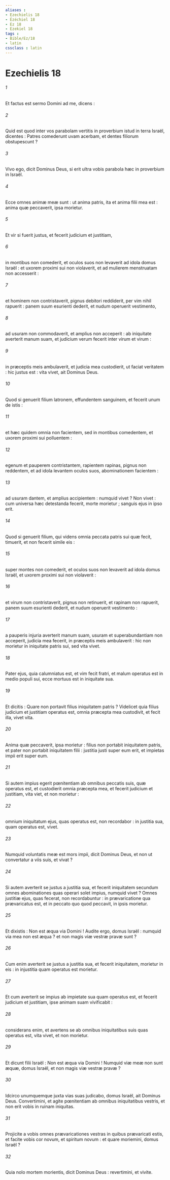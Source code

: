 ```yaml
---
aliases : 
- Ezechielis 18
- Ézéchiel 18
- Ez 18
- Ezekiel 18
tags : 
- Bible/Ez/18
- latin
cssclass : latin
---
```


# Ezechielis 18

###### 1
Et factus est sermo Domini ad me, dicens :
###### 2
Quid est quod inter vos parabolam vertitis in proverbium istud in terra Israël, dicentes : Patres comederunt uvam acerbam, et dentes filiorum obstupescunt ?
###### 3
Vivo ego, dicit Dominus Deus, si erit ultra vobis parabola hæc in proverbium in Israël.
###### 4
Ecce omnes animæ meæ sunt : ut anima patris, ita et anima filii mea est : anima quæ peccaverit, ipsa morietur.
###### 5
Et vir si fuerit justus, et fecerit judicium et justitiam,
###### 6
in montibus non comederit, et oculos suos non levaverit ad idola domus Israël : et uxorem proximi sui non violaverit, et ad mulierem menstruatam non accesserit :
###### 7
et hominem non contristaverit, pignus debitori reddiderit, per vim nihil rapuerit : panem suum esurienti dederit, et nudum operuerit vestimento,
###### 8
ad usuram non commodaverit, et amplius non acceperit : ab iniquitate averterit manum suam, et judicium verum fecerit inter virum et virum :
###### 9
in præceptis meis ambulaverit, et judicia mea custodierit, ut faciat veritatem : hic justus est : vita vivet, ait Dominus Deus.
###### 10
Quod si genuerit filium latronem, effundentem sanguinem, et fecerit unum de istis :
###### 11
et hæc quidem omnia non facientem, sed in montibus comedentem, et uxorem proximi sui polluentem :
###### 12
egenum et pauperem contristantem, rapientem rapinas, pignus non reddentem, et ad idola levantem oculos suos, abominationem facientem :
###### 13
ad usuram dantem, et amplius accipientem : numquid vivet ? Non vivet : cum universa hæc detestanda fecerit, morte morietur ; sanguis ejus in ipso erit.
###### 14
Quod si genuerit filium, qui videns omnia peccata patris sui quæ fecit, timuerit, et non fecerit simile eis :
###### 15
super montes non comederit, et oculos suos non levaverit ad idola domus Israël, et uxorem proximi sui non violaverit :
###### 16
et virum non contristaverit, pignus non retinuerit, et rapinam non rapuerit, panem suum esurienti dederit, et nudum operuerit vestimento :
###### 17
a pauperis injuria averterit manum suam, usuram et superabundantiam non acceperit, judicia mea fecerit, in præceptis meis ambulaverit : hic non morietur in iniquitate patris sui, sed vita vivet.
###### 18
Pater ejus, quia calumniatus est, et vim fecit fratri, et malum operatus est in medio populi sui, ecce mortuus est in iniquitate sua.
###### 19
Et dicitis : Quare non portavit filius iniquitatem patris ? Videlicet quia filius judicium et justitiam operatus est, omnia præcepta mea custodivit, et fecit illa, vivet vita.
###### 20
Anima quæ peccaverit, ipsa morietur : filius non portabit iniquitatem patris, et pater non portabit iniquitatem filii : justitia justi super eum erit, et impietas impii erit super eum.
###### 21
Si autem impius egerit pœnitentiam ab omnibus peccatis suis, quæ operatus est, et custodierit omnia præcepta mea, et fecerit judicium et justitiam, vita viet, et non morietur :
###### 22
omnium iniquitatum ejus, quas operatus est, non recordabor : in justitia sua, quam operatus est, vivet.
###### 23
Numquid voluntatis meæ est mors impii, dicit Dominus Deus, et non ut convertatur a viis suis, et vivat ?
###### 24
Si autem averterit se justus a justitia sua, et fecerit iniquitatem secundum omnes abominationes quas operari solet impius, numquid vivet ? Omnes justitiæ ejus, quas fecerat, non recordabuntur : in prævaricatione qua prævaricatus est, et in peccato quo quod peccavit, in ipsis morietur.
###### 25
Et dixistis : Non est æqua via Domini ! Audite ergo, domus Israël : numquid via mea non est æqua ? et non magis viæ vestræ pravæ sunt ?
###### 26
Cum enim averterit se justus a justitia sua, et fecerit iniquitatem, morietur in eis : in injustitia quam operatus est morietur.
###### 27
Et cum averterit se impius ab impietate sua quam operatus est, et fecerit judicium et justitiam, ipse animam suam vivificabit :
###### 28
considerans enim, et avertens se ab omnibus iniquitatibus suis quas operatus est, vita vivet, et non morietur.
###### 29
Et dicunt filii Israël : Non est æqua via Domini ! Numquid viæ meæ non sunt æquæ, domus Israël, et non magis viæ vestræ pravæ ?
###### 30
Idcirco unumquemque juxta vias suas judicabo, domus Israël, ait Dominus Deus. Convertimini, et agite pœnitentiam ab omnibus iniquitatibus vestris, et non erit vobis in ruinam iniquitas.
###### 31
Projicite a vobis omnes prævaricationes vestras in quibus prævaricati estis, et facite vobis cor novum, et spiritum novum : et quare moriemini, domus Israël ?
###### 32
Quia nolo mortem morientis, dicit Dominus Deus : revertimini, et vivite.
